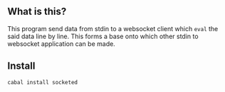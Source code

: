 ## What is this?

This program send data from stdin to a websocket client which `eval` the said data line by line. This forms a base onto which other stdin to websocket application can be made.

## Install
```
cabal install socketed
```
